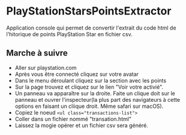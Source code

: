 # PlayStationStarsPointsExtractor

Application console qui permet de convertir l'extrait du code html de l'hitorique de points PlayStation Star en fichier csv.

## Marche à suivre

- Aller sur playstation.com
- Après vous être connecté cliquez sur votre avatar
- Dans le menu déroulant cliquez sur la section avec les points
- Sur la page trouvez et cliquez sur le lien "Voir votre activié".
- Un panneau va apparaître sur la droite.  Faite un clique doit sur le panneau et ouvrer l'inspecteur(la plus part des navigateurs à cette options en faisant un cliique droit.  Même safari sur macOS).
- Copiez le noeud `<ul class="transactions-list">`
- Coller dans un fichier nommé "transation.html"
- Laissez la mogie opérer et un fichier csv sera généré.
